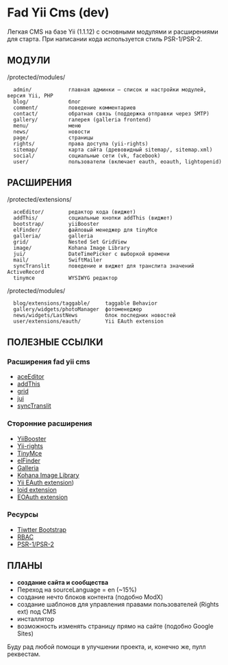 Fad Yii Cms (dev)
===================

Легкая CMS на базе Yii (1.1.12) с основными модулями и расширениями для старта. При написании кода используется стиль PSR-1/PSR-2.

МОДУЛИ
------------

/protected/modules/

      admin/            главная админки — список и настройки модулей, версия Yii, PHP
      blog/             блог
      comment/          поведение комментариев
      contact/          обратная связь (поддержка отправки через SMTP)
      gallery/          галерея (galleria frontend)
      menu/             меню
      news/             новости
      page/             страницы
      rights/           права доступа (yii-rights)
      sitemap/          карта сайта (древовидный sitemap/, sitemap.xml)
      social/           социальные сети (vk, facebook)
      user/             пользователи (включает eauth, eoauth, lightopenid)

РАСШИРЕНИЯ
------------

/protected/extensions/

      aceEditor/        редактор кода (виджет)
      addThis/          социальные кнопки addThis (виджет)
      bootstrap/        yiiBooster
      elFinder/         файловый менеджер для tinyMce
      galleria/         galleria
      grid/             Nested Set GridView
      image/            Kohana Image Library
      jui/              DateTimePicker с выборкой времени
      mail/             SwiftMailer
      syncTranslit      поведение и виджет для транслита значений ActiveRecord
      tinymce           WYSIWYG редактор

/protected/modules/

      blog/extensions/taggable/     taggable Behavior
      gallery/widgets/photoManager  фотоменеджер
      news/widgets/LastNews         блок последних новостей
      user/extensions/eauth/        Yii EAuth extension

ПОЛЕЗНЫЕ ССЫЛКИ
------------

### Расширения fad yii cms

* [aceEditor](http://ace.ajax.org/)
* [addThis](http://www.addthis.com/)
* [grid](http://ludo.cubicphuse.nl/jquery-plugins/treeTable/doc/)
* [jui](http://trentrichardson.com/examples/timepicker/)
* [syncTranslit](http://snowcore.net/synctranslit)

### Сторонние расширения

* [YiiBooster](http://yii-booster.clevertech.biz/)
* [Yii-rights](http://www.yiiframework.com/extension/rights/)
* [TinyMce](http://www.yiiframework.com/extension/newtinymce/)
* [elFinder](http://elfinder.org/)
* [Galleria](http://www.yiiframework.com/extension/galleria/)
* [Kohana Image Library](http://www.yiiframework.com/extension/image/)
* [Yii EAuth extension](https://github.com/Nodge/yii-eauth))
* [loid extension](http://www.yiiframework.com/extension/loid)
* [EOAuth extension](http://www.yiiframework.com/extension/eoauth)

### Ресурсы

* [Tiwtter Bootstrap](http://twitter.github.com/bootstrap/)
* [RBAC](http://en.wikipedia.org/wiki/Role-based_access_control)
* [PSR-1/PSR-2](https://github.com/php-fig/fig-standards/blob/master/accepted/)

ПЛАНЫ
------------

* **создание сайта и сообщества**
* Переход на sourceLanguage = en (~15%)
* создание нечто блоков контента (подобно ModX)
* создание шаблонов для управления правами пользователей (Rights ext) под CMS
* инсталлятор
* возможность изменять страницу прямо на сайте (подобно Google Sites)

Буду рад любой помощи в улучшении проекта, и, конечно же, пулл реквестам.
